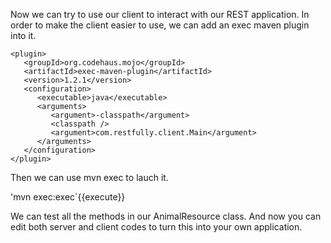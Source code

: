 Now we can try to use our client to interact with our REST application. In order to make the client easier to use, we can add an exec maven plugin into it.
```
<plugin>
   <groupId>org.codehaus.mojo</groupId>
   <artifactId>exec-maven-plugin</artifactId>
   <version>1.2.1</version>
   <configuration>
      <executable>java</executable>
      <arguments>
         <argument>-classpath</argument>
         <classpath />
         <argument>com.restfully.client.Main</argument>
      </arguments>
   </configuration>
</plugin>
```
Then we can use mvn exec to lauch it.


'mvn exec:exec`{{execute}}

We can test all the methods in our AnimalResource class. And now you can edit both server and client codes to turn this into your own application.
